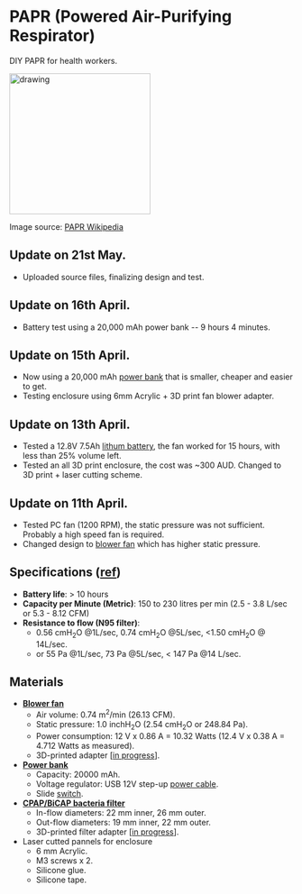 # PAPR (Powered Air-Purifying Respirator)
DIY PAPR for health workers.

<img src="https://upload.wikimedia.org/wikipedia/commons/thumb/8/86/Influenza_virus_research.jpg/800px-Influenza_virus_research.jpg" alt="drawing" width="250"/>

Image source: [PAPR Wikipedia](https://en.wikipedia.org/wiki/Powered_air-purifying_respirator)

## Update on 21st May.
- Uploaded source files, finalizing design and test.

## Update on 16th April.
- Battery test using a 20,000 mAh power bank -- 9 hours 4 minutes. 

## Update on 15th April. 
- Now using a 20,000 mAh [power bank](https://www.jaycar.com.au/20-000mah-power-bank-with-dual-type-a-quick-charge-and-type-c-power-delivery-usb-ports/p/MB3797) that is smaller, cheaper and easier to get. 
- Testing enclosure using 6mm Acrylic + 3D print fan blower adapter. 

## Update on 13th April.
- Tested a 12.8V 7.5Ah [lithum battery](https://www.jaycar.com.au/12-8v-7-5ah-lithium-deep-cycle-battery/p/SB2201), the fan worked for 15 hours, with less than 25% volume left.
- Tested an all 3D print enclosure, the cost was ~300 AUD. Changed to 3D print + laser cutting scheme. 

## Update on 11th April.
- Tested PC fan (1200 RPM), the static pressure was not sufficient. Probably a high speed fan is required.
- Changed design to [blower fan](https://www.jaycar.com.au/97mm-x-94mm-12v-dc-blower-fan-ball-bearing-2-wire/p/YX2532) which has higher static pressure. 

## Specifications ([ref](https://www.3m.com.au/3M/en_AU/company-au/all-3m-products/~/3M-Jupiter-PAPR-Helmet-JTM-406C/?N=5002385+8711017+3293696209&rt=rud))
- **Battery life**: > 10 hours
- **Capacity per Minute (Metric)**: 150 to 230 litres per min (2.5 - 3.8 L/sec or 5.3 - 8.12 CFM)
- **Resistance to flow (N95 filter)**: 
  - 0.56 cmH<sub>2</sub>O @1L/sec, 0.74 cmH<sub>2</sub>O @5L/sec, <1.50 cmH<sub>2</sub>O @ 14L/sec.
  - or 55 Pa @1L/sec, 73 Pa @5L/sec, < 147 Pa @14 L/sec.
  
## Materials
- **[Blower fan](https://www.jaycar.com.au/97mm-x-94mm-12v-dc-blower-fan-ball-bearing-2-wire/p/YX2532)**
  - Air volume: 0.74 m<sup>2</sup>/min (26.13 CFM).
  - Static pressure: 1.0 inchH<sub>2</sub>O (2.54 cmH<sub>2</sub>O or 248.84 Pa).
  - Power consumption: 12 V x 0.86 A = 10.32 Watts (12.4 V x 0.38 A = 4.712 Watts as measured).
  - 3D-printed adapter [[in progress]()]. 
- **[Power bank](https://www.jaycar.com.au/20-000mah-power-bank-with-dual-type-a-quick-charge-and-type-c-power-delivery-usb-ports/p/MB3797)**
  - Capacity: 20000 mAh.
  - Voltage regulator: USB 12V step-up [power cable](https://www.jaycar.com.au/universal-usb-12v-step-up-power-cable/p/PP1978).
  - Slide [switch](https://www.jaycar.com.au/miniature-dpdt-panel-mount-switch/p/SS0821).
- **[CPAP/BiCAP bacteria filter](https://www.google.com/search?q=bacteria+filter&newwindow=1&rlz=1C1CHBF_en-GBAU878AU878&sxsrf=ALeKk00tQMjTFyXqZiyXmlXnysL8wDm1-g:1586943680106&tbm=isch&source=iu&ictx=1&fir=CWFMSYPq2Sse6M%253A%252Cul_TTRfInZ_iRM%252C_&vet=1&usg=AI4_-kTNiGZukLHlwl-E7zovhjH9Xxoe-Q&sa=X&ved=2ahUKEwjH9dLykeroAhV3wTgGHakdCnQQ9QEwBXoECAcQJw#imgrc=CWFMSYPq2Sse6M:)**
  - In-flow diameters: 22 mm inner, 26 mm outer.
  - Out-flow diameters: 19 mm inner, 22 mm outer. 
  - 3D-printed filter adapter [[in progress]()].
- Laser cutted pannels for enclosure
  - 6 mm Acrylic. 
  - M3 screws x 2.
  - Silicone glue. 
  - Silicone tape.
